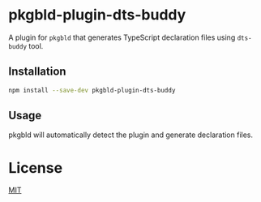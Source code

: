 # pkgbld-plugin-dts-buddy

A plugin for `pkgbld` that generates TypeScript declaration files using `dts-buddy` tool.

## Installation

```sh
npm install --save-dev pkgbld-plugin-dts-buddy
```

## Usage

pkgbld will automatically detect the plugin and generate declaration files.

# License

[MIT](https://github.com/kshutkin/package-build/blob/main/LICENSE)

